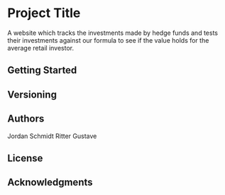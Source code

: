 # Project Title

A website which tracks the investments made by hedge funds and tests their investments against our formula to see if the value holds for the average retail investor.

## Getting Started

## Versioning



## Authors

Jordan Schmidt
Ritter Gustave

## License


## Acknowledgments


